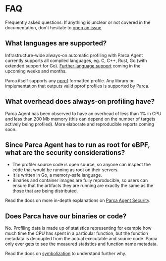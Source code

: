 # FAQ

Frequently asked questions. If anything is unclear or not covered in the documentation, don't hesitate to [open an issue](https://github.com/parca-dev/parca/issues/new).

## What languages are supported?

Infrastructure-wide always-on automatic profiling with Parca Agent currently supports all compiled languages, eg. C, C++, Rust, Go (with extended support for Go). [Further language support](https://github.com/parca-dev/parca-agent/issues?q=is%3Aissue+is%3Aopen+label%3Afeature%2Flanguage-support) coming in the upcoming weeks and months.

Parca itself supports any [pprof](https://github.com/google/pprof) formatted profile. Any library or implementation that outputs valid pprof profiles is supported by Parca.

## What overhead does always-on profiling have?

Parca Agent has been observed to have an overhead of less than 1% in CPU and less than 200 Mb memory (this can depend on the number of targets actively being profiled). More elaborate and reproducible reports coming soon.

## Since Parca Agent has to run as root for eBPF, what are the security considerations?

* The profiler source code is open source, so anyone can inspect the code that would be running as root on their servers.
* It is written in Go, a memory-safe language.
* Binaries and container images are fully reproducible, so users can ensure that the artifacts they are running are exactly the same as the those that are being distributed.

Read the docs on more in-depth explanations on [Parca Agent Security](./parca-agent-security).

## Does Parca have our binaries or code?

No. Profiling data is made up of statistics representing for example how much time the CPU has spent in a particular function, but the function metadata is decoupled from the actual executable and source code. Parca only ever gets to see the measured statistics and function name metadata.

Read the docs on [symbolization](https://www.parca.dev/docs/symbolization) to understand further why.
